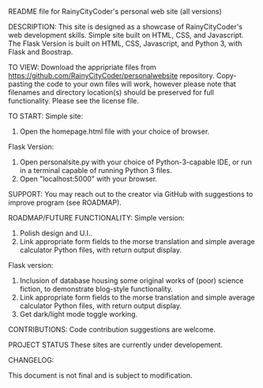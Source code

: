 README file for RainyCityCoder's personal web site (all versions)

DESCRIPTION:
This site is designed as a showcase of RainyCityCoder's web development skills.
Simple site built on HTML, CSS, and Javascript.
The Flask Version is built on HTML, CSS, Javascript, and Python 3, with Flask and Boostrap.

TO VIEW:
Download the appripriate files from https://github.com/RainyCityCoder/personalwebsite repository. 
Copy-pasting the code to your own files will work, however please note that filenames and directory location(s) should be preserved for full functionality. 
Please see the license file.

TO START:
Simple site:
1) Open the homepage.html file with your choice of browser. 

Flask Version:
1) Open personalsite.py with your choice of Python-3-capable IDE, or run in a terminal capable of running Python 3 files. 
2) Open "localhost:5000" with your browser.

SUPPORT:
You may reach out to the creator via GitHub with suggestions to improve program (see ROADMAP).

ROADMAP/FUTURE FUNCTIONALITY:
Simple version:
1) Polish design and U.I..
2) Link appropriate form fields to the morse translation and simple average calculator Python files, with return output display.

Flask version:
1) Inclusion of database housing some original works of (poor) science fiction, to demonstrate blog-style functionality.
2) Link appropriate form fields to the morse translation and simple average calculator Python files, with return output display.
3) Get dark/light mode toggle working.

CONTRIBUTIONS:
Code contribution suggestions are welcome.

PROJECT STATUS
These sites are currently under developement. 

CHANGELOG:



This document is not final and is subject to modification. 
